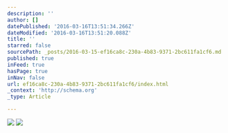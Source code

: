 ```yaml
---
description: ''
author: []
datePublished: '2016-03-16T13:51:34.266Z'
dateModified: '2016-03-16T13:51:20.088Z'
title: ''
starred: false
sourcePath: _posts/2016-03-15-ef16ca8c-230a-4b83-9371-2bc611fa1cf6.md
published: true
inFeed: true
hasPage: true
inNav: false
url: ef16ca8c-230a-4b83-9371-2bc611fa1cf6/index.html
_context: 'http://schema.org'
_type: Article

---
```

![](https://the-grid-user-content.s3-us-west-2.amazonaws.com/dff647ec-e94e-4ca2-869d-17cb40b6afc5.png)
![](https://the-grid-user-content.s3-us-west-2.amazonaws.com/e64a4a76-ac2b-4725-9414-24cc6eb83df5.png)